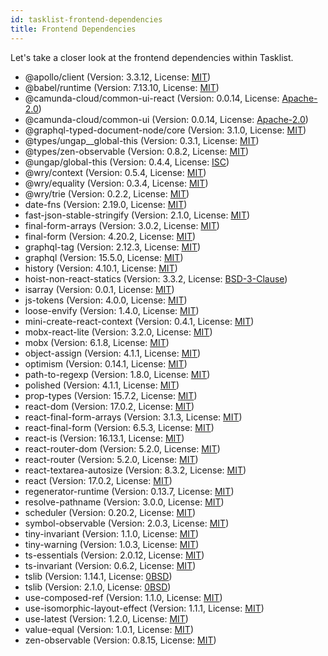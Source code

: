 ```yaml
---
id: tasklist-frontend-dependencies
title: Frontend Dependencies
---
```


Let's take a closer look at the frontend dependencies within Tasklist.

* @apollo/client (Version: 3.3.12, License: [MIT](https://opensource.org/licenses/MIT))
* @babel/runtime (Version: 7.13.10, License: [MIT](https://opensource.org/licenses/MIT))
* @camunda-cloud/common-ui-react (Version: 0.0.14, License: [Apache-2.0](https://opensource.org/licenses/Apache-2.0))
* @camunda-cloud/common-ui (Version: 0.0.14, License: [Apache-2.0](https://opensource.org/licenses/Apache-2.0))
* @graphql-typed-document-node/core (Version: 3.1.0, License: [MIT](https://opensource.org/licenses/MIT))
* @types/ungap__global-this (Version: 0.3.1, License: [MIT](https://opensource.org/licenses/MIT))
* @types/zen-observable (Version: 0.8.2, License: [MIT](https://opensource.org/licenses/MIT))
* @ungap/global-this (Version: 0.4.4, License: [ISC](https://opensource.org/licenses/ISC))
* @wry/context (Version: 0.5.4, License: [MIT](https://opensource.org/licenses/MIT))
* @wry/equality (Version: 0.3.4, License: [MIT](https://opensource.org/licenses/MIT))
* @wry/trie (Version: 0.2.2, License: [MIT](https://opensource.org/licenses/MIT))
* date-fns (Version: 2.19.0, License: [MIT](https://opensource.org/licenses/MIT))
* fast-json-stable-stringify (Version: 2.1.0, License: [MIT](https://opensource.org/licenses/MIT))
* final-form-arrays (Version: 3.0.2, License: [MIT](https://opensource.org/licenses/MIT))
* final-form (Version: 4.20.2, License: [MIT](https://opensource.org/licenses/MIT))
* graphql-tag (Version: 2.12.3, License: [MIT](https://opensource.org/licenses/MIT))
* graphql (Version: 15.5.0, License: [MIT](https://opensource.org/licenses/MIT))
* history (Version: 4.10.1, License: [MIT](https://opensource.org/licenses/MIT))
* hoist-non-react-statics (Version: 3.3.2, License: [BSD-3-Clause](https://opensource.org/licenses/BSD-3-Clause))
* isarray (Version: 0.0.1, License: [MIT](https://opensource.org/licenses/MIT))
* js-tokens (Version: 4.0.0, License: [MIT](https://opensource.org/licenses/MIT))
* loose-envify (Version: 1.4.0, License: [MIT](https://opensource.org/licenses/MIT))
* mini-create-react-context (Version: 0.4.1, License: [MIT](https://opensource.org/licenses/MIT))
* mobx-react-lite (Version: 3.2.0, License: [MIT](https://opensource.org/licenses/MIT))
* mobx (Version: 6.1.8, License: [MIT](https://opensource.org/licenses/MIT))
* object-assign (Version: 4.1.1, License: [MIT](https://opensource.org/licenses/MIT))
* optimism (Version: 0.14.1, License: [MIT](https://opensource.org/licenses/MIT))
* path-to-regexp (Version: 1.8.0, License: [MIT](https://opensource.org/licenses/MIT))
* polished (Version: 4.1.1, License: [MIT](https://opensource.org/licenses/MIT))
* prop-types (Version: 15.7.2, License: [MIT](https://opensource.org/licenses/MIT))
* react-dom (Version: 17.0.2, License: [MIT](https://opensource.org/licenses/MIT))
* react-final-form-arrays (Version: 3.1.3, License: [MIT](https://opensource.org/licenses/MIT))
* react-final-form (Version: 6.5.3, License: [MIT](https://opensource.org/licenses/MIT))
* react-is (Version: 16.13.1, License: [MIT](https://opensource.org/licenses/MIT))
* react-router-dom (Version: 5.2.0, License: [MIT](https://opensource.org/licenses/MIT))
* react-router (Version: 5.2.0, License: [MIT](https://opensource.org/licenses/MIT))
* react-textarea-autosize (Version: 8.3.2, License: [MIT](https://opensource.org/licenses/MIT))
* react (Version: 17.0.2, License: [MIT](https://opensource.org/licenses/MIT))
* regenerator-runtime (Version: 0.13.7, License: [MIT](https://opensource.org/licenses/MIT))
* resolve-pathname (Version: 3.0.0, License: [MIT](https://opensource.org/licenses/MIT))
* scheduler (Version: 0.20.2, License: [MIT](https://opensource.org/licenses/MIT))
* symbol-observable (Version: 2.0.3, License: [MIT](https://opensource.org/licenses/MIT))
* tiny-invariant (Version: 1.1.0, License: [MIT](https://opensource.org/licenses/MIT))
* tiny-warning (Version: 1.0.3, License: [MIT](https://opensource.org/licenses/MIT))
* ts-essentials (Version: 2.0.12, License: [MIT](https://opensource.org/licenses/MIT))
* ts-invariant (Version: 0.6.2, License: [MIT](https://opensource.org/licenses/MIT))
* tslib (Version: 1.14.1, License: [0BSD](https://opensource.org/licenses/0BSD))
* tslib (Version: 2.1.0, License: [0BSD](https://opensource.org/licenses/0BSD))
* use-composed-ref (Version: 1.1.0, License: [MIT](https://opensource.org/licenses/MIT))
* use-isomorphic-layout-effect (Version: 1.1.1, License: [MIT](https://opensource.org/licenses/MIT))
* use-latest (Version: 1.2.0, License: [MIT](https://opensource.org/licenses/MIT))
* value-equal (Version: 1.0.1, License: [MIT](https://opensource.org/licenses/MIT))
* zen-observable (Version: 0.8.15, License: [MIT](https://opensource.org/licenses/MIT))
